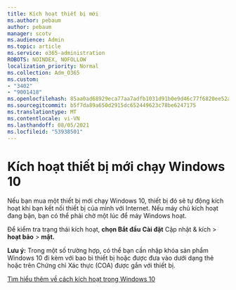 ```yaml
---
title: Kích hoạt thiết bị mới
ms.author: pebaum
author: pebaum
manager: scotv
ms.audience: Admin
ms.topic: article
ms.service: o365-administration
ROBOTS: NOINDEX, NOFOLLOW
localization_priority: Normal
ms.collection: Adm_O365
ms.custom:
- "3402"
- "9001418"
ms.openlocfilehash: 85aa0ad68929eca77aa7adfb1031d91b0e9d46c77f6820ee52a7848cd4a19211
ms.sourcegitcommit: b5f7da89a650d2915dc652449623c78be6247175
ms.translationtype: MT
ms.contentlocale: vi-VN
ms.lasthandoff: 08/05/2021
ms.locfileid: "53938501"
---
```

# <a name="activating-a-new-device-running-windows-10"></a>Kích hoạt thiết bị mới chạy Windows 10

Nếu bạn mua một thiết bị mới chạy Windows 10, thiết bị đó sẽ tự động kích hoạt khi bạn kết nối thiết bị của mình với Internet. Nếu máy chủ kích hoạt đang bận, bạn có thể phải chờ một lúc để máy Windows hoạt.

Để kiểm tra trạng thái kích hoạt, **chọn Bắt đầu** **Cài đặt** Cập nhật & kích  >  **hoạt bảo**  >  **mật.**

**Lưu ý:** Trong một số trường hợp, có thể bạn cần nhập khóa sản phẩm Windows 10 đi kèm với bao bì thiết bị hoặc được đưa vào dưới dạng thẻ hoặc trên Chứng chỉ Xác thực (COA) được gắn với thiết bị.

[Tìm hiểu thêm về cách kích hoạt trong Windows 10](https://support.microsoft.com/help/12440)